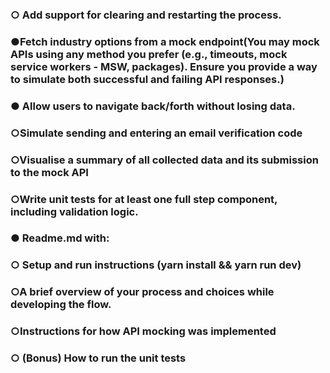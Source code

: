 ### ○​ Add support for clearing and restarting the process.​
### ●​ Fetch industry options from a mock endpoint​(You may mock APIs using any method you prefer (e.g., timeouts, mock service workers - MSW, packages). Ensure you provide a way to simulate both successful and failing API responses.)
### ●​ Allow users to navigate back/forth without losing data.​
### ○​ Simulate sending and entering an email verification code​
### ○​ Visualise a summary of all collected data and its submission to the mock API
### ○​ Write unit tests for at least one full step component, including validation logic.​

### ●​ Readme.md with:​
### ○​ Setup and run instructions (yarn install && yarn run dev)​
### ○​ A brief overview of your process and choices while developing the flow.​
### ○​ Instructions for how API mocking was implemented​
### ○​ (Bonus) How to run the unit tests​